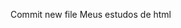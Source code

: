 Commit new file
Meus estudos de html
<a href="https://vdaniel98.github.io/HTML-CSS/Ex-001"></a>
<a href="https://vdaniel98.github.io/HTML-CSS/Ex-002"></a>
<a href="https://vdaniel98.github.io/HTML-CSS/Ex-003"></a>
<a href="https://vdaniel98.github.io/HTML-CSS/Ex-004"></a>
<a href="https://vdaniel98.github.io/HTML-CSS/Ex-005"></a>
<a href="https://vdaniel98.github.io/HTML-CSS/Ex-006"></a>
<a href="https://vdaniel98.github.io/HTML-CSS/Ex-007"></a>
<a href="https://vdaniel98.github.io/HTML-CSS/Ex-008"></a>
<a href="https://vdaniel98.github.io/HTML-CSS/Ex-008B"></a>
<a href="https://vdaniel98.github.io/HTML-CSS/Ex-009"></a>
<a href="https://vdaniel98.github.io/HTML-CSS/Ex-010"></a>
<a href="https://vdaniel98.github.io/HTML-CSS/Ex-011"></a>
<a href="https://vdaniel98.github.io/HTML-CSS/Ex-012"></a>
<a href="https://vdaniel98.github.io/HTML-CSS/Ex-013"></a>
<a href="https://vdaniel98.github.io/HTML-CSS/Ex-014"></a>
<a href="https://vdaniel98.github.io/HTML-CSS/Ex-015"></a>
<a href="https://vdaniel98.github.io/HTML-CSS/Ex-016"></a>
<a href="https://vdaniel98.github.io/HTML-CSS/Ex-017"></a>
<a href="https://vdaniel98.github.io/HTML-CSS/Ex-018"></a>
<a href="https://vdaniel98.github.io/HTML-CSS/Ex-019"></a>
<a href="https://vdaniel98.github.io/HTML-CSS/Ex-020"></a>
<a href="https://vdaniel98.github.io/HTML-CSS/Ex-021"></a>
